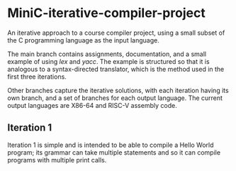 # MiniC-iterative-compiler-project

An iterative approach to a course compiler project, using a small
subset of the C programming language as the input language.

The main branch contains assignments, documentation, and a small
example of using _lex_ and _yacc_. The example is structured so that
it is analogous to a syntax-directed translator, which is the method
used in the first three iterations.

Other branches capture the iterative solutions, with each iteration 
having its own branch, and a set of branches for each output language.
The current output languages are X86-64 and RISC-V assembly code.

## Iteration 1

Iteration 1 is simple and is intended to be able to compile a
Hello World program; its grammar can take multiple statements and
so it can compile programs with multiple print calls.


